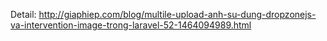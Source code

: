 Detail: http://giaphiep.com/blog/multile-upload-anh-su-dung-dropzonejs-va-intervention-image-trong-laravel-52-1464094989.html